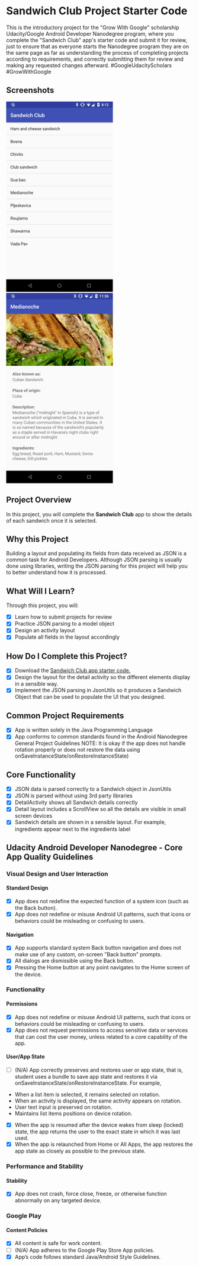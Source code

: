 # Sandwich Club Project Starter Code

This is the introductory project for the "Grow With Google" scholarship Udacity/Google Android Developer Nanodegree 
program, where you complete the "Sandwich Club" app's starter code and submit it for review, just to ensure that as 
everyone starts the Nanodegree program they are on the same page as far as understanding the process of completing 
projects according to requirements, and correctly submitting them for review and making any requested changes 
afterward. #GoogleUdacityScholars #GrowWithGoogle

## Screenshots
![MainActivity](https://github.com/tachyonlabs/Grow-With-Google-Udacity-Android-Developer-Nanodegree-Sandwich-Club/blob/master/MainActivity.png "MainActivity") &nbsp; &nbsp; ![DetailActivity](https://github.com/tachyonlabs/Grow-With-Google-Udacity-Android-Developer-Nanodegree-Sandwich-Club/blob/master/DetailActivity.png "DetailActivity")

## Project Overview
In this project, you will complete the **Sandwich Club** app to
show the details of each sandwich once it is selected.

## Why this Project

Building a layout and populating its fields from data received as JSON
is a common task for Android Developers. Although JSON parsing is usually
done using libraries, writing the JSON parsing for this project will
help you to better understand how it is processed.

## What Will I Learn?
Through this project, you will:

* [x] Learn how to submit projects for review
* [x] Practice JSON parsing to a model object
* [x] Design an activity layout
* [x] Populate all fields in the layout accordingly

## How Do I Complete this Project?

* [x] Download the [Sandwich Club app starter code.](https://github.com/udacity/sandwich-club-starter-code)
* [x] Design the layout for the detail activity so the different elements display in a sensible way. 
* [x] Implement the JSON parsing in JsonUtils so it produces a Sandwich Object that can be used to populate the UI that you designed.

## Common Project Requirements

* [x] App is written solely in the Java Programming Language
* [x] App conforms to common standards found in the Android Nanodegree General Project Guidelines NOTE: It is okay if the app does not handle rotation properly or does not restore the data using onSaveInstanceState/onRestoreInstanceState)

## Core Functionality

* [x] JSON data is parsed correctly to a Sandwich object in JsonUtils
* [x] JSON is parsed without using 3rd party libraries
* [x] DetailActivity shows all Sandwich details correctly
* [x] Detail layout includes a ScrollView so all the details are visible in small screen devices
* [x] Sandwich details are shown in a sensible layout. For example, ingredients appear next to the ingredients label

## Udacity Android Developer Nanodegree - Core App Quality Guidelines
### Visual Design and User Interaction
#### Standard Design

* [x] App does not redefine the expected function of a system icon (such as the Back button).
* [x] App does not redefine or misuse Android UI patterns, such that icons or behaviors could be misleading or confusing to users.

#### Navigation

* [x] App supports standard system Back button navigation and does not make use of any custom, on-screen "Back button" prompts.
* [x] All dialogs are dismissible using the Back button.
* [x] Pressing the Home button at any point navigates to the Home screen of the device.

### Functionality
#### Permissions

* [x] App does not redefine or misuse Android UI patterns, such that icons or behaviors could be misleading or confusing to users.
* [x] App does not request permissions to access sensitive data or services that can cost the user money, unless related to a core capability of the app.

#### User/App State

* [ ] (N/A) App correctly preserves and restores user or app state, that is, student uses a bundle to save app state and restores it via onSaveInstanceState/onRestoreInstanceState. For example,

- When a list item is selected, it remains selected on rotation.
- When an activity is displayed, the same activity appears on rotation.
- User text input is preserved on rotation.
- Maintains list items positions on device rotation.
    
* [x] When the app is resumed after the device wakes from sleep (locked) state, the app returns the user to the exact state in which it was last used.
* [x] When the app is relaunched from Home or All Apps, the app restores the app state as closely as possible to the previous state.

### Performance and Stability
#### Stability

* [x] App does not crash, force close, freeze, or otherwise function abnormally on any targeted device.

### Google Play
#### Content Policies

* [x] All content is safe for work content.
* [ ] (N/A) App adheres to the Google Play Store App policies.
* [x] App’s code follows standard Java/Android Style Guidelines.

